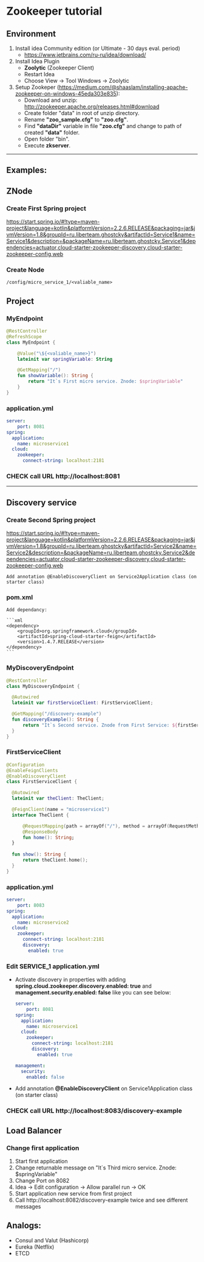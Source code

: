 # Zookeeper tutorial

## Environment
1) Install idea Community edition (or Ultimate - 30 days eval. period)
    - https://www.jetbrains.com/ru-ru/idea/download/
1) Install Idea Plugin
    - __Zoolytic__ (Zookeeper Client)
    - Restart Idea
    - Choose View -> Tool Windows -> Zoolytic
1) Setup Zookeper (https://medium.com/@shaaslam/installing-apache-zookeeper-on-windows-45eda303e835): 
    - Download and unzip: http://zookeeper.apache.org/releases.html#download
    - Create folder "data" in root of unzip directory.
    - Rename __"zoo_sample.cfg"__ to __"zoo.cfg"__.
    - Find __"dataDir"__ variable in file __"zoo.cfg"__ and change to path of created __"data"__ folder.
    - Open folder "bin".
    - Execute __zkserver__.
    
------

## Examples:
## ZNode

### Create First Spring project
https://start.spring.io/#!type=maven-project&language=kotlin&platformVersion=2.2.6.RELEASE&packaging=jar&jvmVersion=1.8&groupId=ru.liberteam.ghostcky&artifactId=Service1&name=Service1&description=&packageName=ru.liberteam.ghostcky.Service1&dependencies=actuator,cloud-starter-zookeeper-discovery,cloud-starter-zookeeper-config,web

### Create Node
    /config/micro_service_1/<valiable_name>

## Project

### MyEndpoint    
  ```kotlin
  @RestController
  @RefreshScope
  class MyEndpoint {

      @Value("\${<valiable_name>}")
      lateinit var springVariable: String

      @GetMapping("/")
      fun showVariable(): String {
          return "It`s First micro service. Znode: $springVariable"
      }
  }
  ```

### application.yml
```yml
server:
    port: 8081
spring:
  application:
    name: microservice1
  cloud:
    zookeeper:
      connect-string: localhost:2181
```

### CHECK call URL http://localhost:8081

-------

## Discovery service

### Create Second Spring project
https://start.spring.io/#!type=maven-project&language=kotlin&platformVersion=2.2.6.RELEASE&packaging=jar&jvmVersion=1.8&groupId=ru.liberteam.ghostcky&artifactId=Service2&name=Service2&description=&packageName=ru.liberteam.ghostcky.Service2&dependencies=actuator,cloud-starter-zookeeper-discovery,cloud-starter-zookeeper-config,web

    Add annotation @EnableDiscoveryClient on Service2Application class (on starter class)

### pom.xml

    Add dependancy: 
    
    ```xml
    <dependency>
        <groupId>org.springframework.cloud</groupId>
        <artifactId>spring-cloud-starter-feign</artifactId>
        <version>1.4.7.RELEASE</version>
    </dependency>
    ```

### MyDiscoveryEndpoint
  ```kotlin
  @RestController
  class MyDiscoveryEndpoint {

    @Autowired
    lateinit var firstServiceClient: FirstServiceClient;

    @GetMapping("/discovery-example")
    fun discoveryExample(): String {
        return "It`s Second service. Znode from First Service: ${firstServiceClient.show()}";
    }
  }
  ```

### FirstServiceClient
  ```kotlin
  @Configuration
  @EnableFeignClients
  @EnableDiscoveryClient
  class FirstServiceClient {

    @Autowired
    lateinit var theClient: TheClient;

    @FeignClient(name = "microservice1")
    interface TheClient {

        @RequestMapping(path = arrayOf("/"), method = arrayOf(RequestMethod.GET))
        @ResponseBody
        fun home(): String;
    }
    
    fun show(): String {
        return theClient.home();
    }
  }
  ```

### application.yml
```yml
server:
    port: 8083
spring:
  application:
    name: microservice2
  cloud:
    zookeeper:
      connect-string: localhost:2181
      discovery:
        enabled: true
```

### Edit SERVICE_1 application.yml 
- Activate discovery in properties with adding __spring.cloud.zookeeper.discovery.enabled: true__ and __management.security.enabled: false__ like you can see below:
    ```yml
    server:
        port: 8081
    spring:
      application:
        name: microservice1
      cloud:
        zookeeper:
          connect-string: localhost:2181
          discovery:
            enabled: true
    
    management:
      security:
        enabled: false
    ```

- Add annotation __@EnableDiscoveryClient__ on Service1Application class (on starter class)

### CHECK call URL http://localhost:8083/discovery-example

## Load Balancer

### Change first application

1) Start first application
1) Change returnable message on "It`s Third micro service. Znode: $springVariable"
1) Change Port on 8082
1) Idea -> Edit configuration -> Allow parallel run -> OK
1) Start application new service from first project
1) Call http://localhost:8082/discovery-example twice and see different messages

## Analogs: 
 - Consul and Valut (Hashicorp)
 - Eureka (Netflix)
 - ETCD
